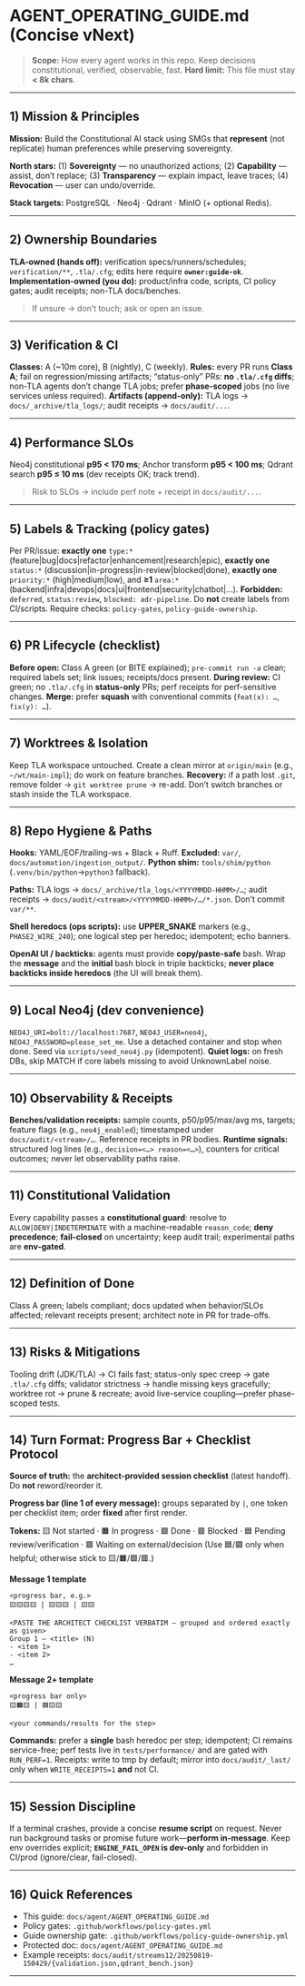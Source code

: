 # AGENT\_OPERATING\_GUIDE.md (Concise vNext)

> **Scope:** How every agent works in this repo. Keep decisions constitutional, verified, observable, fast.
> **Hard limit:** This file must stay **< 8k chars**.

---

## 1) Mission & Principles

**Mission:** Build the Constitutional AI stack using SMGs that **represent** (not replicate) human preferences while preserving sovereignty.

**North stars:** (1) **Sovereignty** — no unauthorized actions; (2) **Capability** — assist, don’t replace; (3) **Transparency** — explain impact, leave traces; (4) **Revocation** — user can undo/override.

**Stack targets:** PostgreSQL · Neo4j · Qdrant · MinIO (+ optional Redis).

---

## 2) Ownership Boundaries

**TLA-owned (hands off):** verification specs/runners/schedules; `verification/**`, `.tla/.cfg`; edits here require **`owner:guide-ok`**.
**Implementation-owned (you do):** product/infra code, scripts, CI policy gates; audit receipts; non-TLA docs/benches.

> If unsure → don’t touch; ask or open an issue.

---

## 3) Verification & CI

**Classes:** A (\~10m core), B (nightly), C (weekly).
**Rules:** every PR runs **Class A**; fail on regression/missing artifacts; “status-only” PRs: **no `.tla/.cfg` diffs**; non-TLA agents don’t change TLA jobs; prefer **phase-scoped** jobs (no live services unless required).
**Artifacts (append-only):** TLA logs → `docs/_archive/tla_logs/`; audit receipts → `docs/audit/...`.

---

## 4) Performance SLOs

Neo4j constitutional **p95 < 170 ms**; Anchor transform **p95 < 100 ms**; Qdrant search **p95 ≤ 10 ms** (dev receipts OK; track trend).

> Risk to SLOs → include perf note + receipt in `docs/audit/...`.

---

## 5) Labels & Tracking (policy gates)

Per PR/issue: **exactly one** `type:*` (feature|bug|docs|refactor|enhancement|research|epic), **exactly one** `status:*` (discussion|in-progress|in-review|blocked|done), **exactly one** `priority:*` (high|medium|low), and **≥1** `area:*` (backend|infra|devops|docs|ui|frontend|security|chatbot|…).
**Forbidden:** `deferred`, `status:review`, `blocked: adr-pipeline`.
Do **not** create labels from CI/scripts. Require checks: `policy-gates`, `policy-guide-ownership`.

---

## 6) PR Lifecycle (checklist)

**Before open:** Class A green (or BITE explained); `pre-commit run -a` clean; required labels set; link issues; receipts/docs present.
**During review:** CI green; no `.tla/.cfg` in **status-only** PRs; perf receipts for perf-sensitive changes.
**Merge:** prefer **squash** with conventional commits (`feat(x): …`, `fix(y): …`).

---

## 7) Worktrees & Isolation

Keep TLA workspace untouched. Create a clean mirror at `origin/main` (e.g., `~/wt/main-impl`); do work on feature branches.
**Recovery:** if a path lost `.git`, remove folder → `git worktree prune` → re-add. Don’t switch branches or stash inside the TLA workspace.

---

## 8) Repo Hygiene & Paths

**Hooks:** YAML/EOF/trailing-ws + Black + Ruff.
**Excluded:** `var/`, `docs/automation/ingestion_output/`.
**Python shim:** `tools/shim/python` (`.venv/bin/python`→`python3` fallback).

**Paths:** TLA logs → `docs/_archive/tla_logs/<YYYYMMDD-HHMM>/…`; audit receipts → `docs/audit/<stream>/<YYYYMMDD-HHMM>/…/*.json`. Don’t commit `var/**`.

**Shell heredocs (ops scripts):** use **UPPER\_SNAKE** markers (e.g., `PHASE2_WIRE_240`); one logical step per heredoc; idempotent; echo banners.

**OpenAI UI / backticks:** agents must provide **copy/paste-safe** bash. Wrap the **message** and the **initial** bash block in triple backticks; **never place backticks inside heredocs** (the UI will break them).

---

## 9) Local Neo4j (dev convenience)

`NEO4J_URI=bolt://localhost:7687`, `NEO4J_USER=neo4j`, `NEO4J_PASSWORD=please_set_me`. Use a detached container and stop when done. Seed via `scripts/seed_neo4j.py` (idempotent).
**Quiet logs:** on fresh DBs, skip MATCH if core labels missing to avoid UnknownLabel noise.

---

## 10) Observability & Receipts

**Benches/validation receipts:** sample counts, p50/p95/max/avg ms, targets; feature flags (e.g., `neo4j_enabled`); timestamped under `docs/audit/<stream>/…`. Reference receipts in PR bodies.
**Runtime signals:** structured log lines (e.g., `decision=<…> reason=<…>`), counters for critical outcomes; never let observability paths raise.

---

## 11) Constitutional Validation

Every capability passes a **constitutional guard**: resolve to `ALLOW|DENY|INDETERMINATE` with a machine-readable `reason_code`; **deny precedence**; **fail-closed** on uncertainty; keep audit trail; experimental paths are **env-gated**.

---

## 12) Definition of Done

Class A green; labels compliant; docs updated when behavior/SLOs affected; relevant receipts present; architect note in PR for trade-offs.

---

## 13) Risks & Mitigations

Tooling drift (JDK/TLA) → CI fails fast; status-only spec creep → gate `.tla/.cfg` diffs; validator strictness → handle missing keys gracefully; worktree rot → prune & recreate; avoid live-service coupling—prefer phase-scoped tests.

---

## 14) Turn Format: Progress Bar + Checklist Protocol

**Source of truth:** the **architect-provided session checklist** (latest handoff). Do **not** reword/reorder it.

**Progress bar (line 1 of every message):** groups separated by `|`, one token per checklist item; order **fixed** after first render.

**Tokens:**
🟨 Not started · 🟧 In progress · 🟩 Done · 🟥 Blocked · 🟦 Pending review/verification · 🟪 Waiting on external/decision
(Use 🟦/🟪 only when helpful; otherwise stick to 🟨/🟧/🟩/🟥.)

**Message 1 template**

```
<progress bar, e.g.>
🟨🟨🟨🟨 | 🟨🟨🟨 | 🟨🟨

<PASTE THE ARCHITECT CHECKLIST VERBATIM — grouped and ordered exactly as given>
Group 1 — <title> (N)
- <item 1>
- <item 2>
…
```

**Message 2+ template**

```
<progress bar only>
🟨🟧🟨 | 🟦🟨🟨

<your commands/results for the step>
```

**Commands:** prefer a **single** bash heredoc per step; idempotent; CI remains service-free; perf tests live in `tests/performance/` and are gated with `RUN_PERF=1`. Receipts: write to tmp by default; mirror into `docs/audit/_last/` only when `WRITE_RECEIPTS=1` **and** not CI.

---

## 15) Session Discipline

If a terminal crashes, provide a concise **resume script** on request. Never run background tasks or promise future work—**perform in-message**. Keep env overrides explicit; **`ENGINE_FAIL_OPEN` is dev-only** and forbidden in CI/prod (ignore/clear, fail-closed).

---

## 16) Quick References

* This guide: `docs/agent/AGENT_OPERATING_GUIDE.md`
* Policy gates: `.github/workflows/policy-gates.yml`
* Guide ownership gate: `.github/workflows/policy-guide-ownership.yml`
* Protected doc: `docs/agent/AGENT_OPERATING_GUIDE.md`
* Example receipts: `docs/audit/streams12/20250819-150429/{validation.json,qdrant_bench.json}`

---
